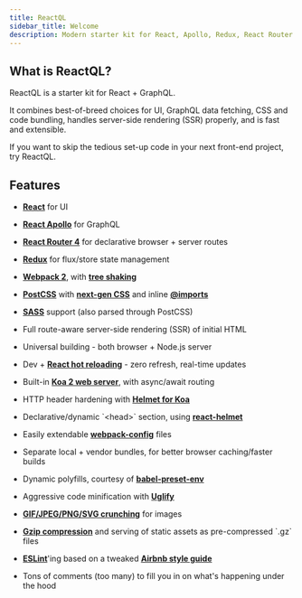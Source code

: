 ```yaml
---
title: ReactQL
sidebar_title: Welcome
description: Modern starter kit for React, Apollo, Redux, React Router 4, Webpack 2
---
```


<h2 id="what">What is ReactQL?</h2>

ReactQL is a starter kit for React + GraphQL.

It combines best-of-breed choices for UI, GraphQL data fetching, CSS and code bundling, handles server-side rendering (SSR) properly, and is fast and extensible.

If you want to skip the tedious set-up code in your next front-end project, try ReactQL.

<h2 id="stack">Features</h2>

* [**React**](https://facebook.github.io/react/) for UI

* [**React Apollo**](http://dev.apollodata.com/react/) for GraphQL

* [**React Router 4**](https://github.com/ReactTraining/react-router/tree/v4) for declarative browser + server routes

* [**Redux**](http://redux.js.org/) for flux/store state management

* [**Webpack 2**](https://webpack.js.org/), with [**tree shaking**](https://webpack.js.org/guides/tree-shaking/)

* [**PostCSS**](http://postcss.org/) with [**next-gen CSS**](http://cssnext.io/) and inline [**@imports**](https://github.com/postcss/postcss-import)

* [**SASS**](http://sass-lang.com) support \(also parsed through PostCSS\)

* Full route-aware server-side rendering \(SSR\) of initial HTML

* Universal building - both browser + Node.js server

* Dev + [**React hot reloading**](http://gaearon.github.io/react-hot-loader) - zero refresh, real-time updates

* Built-in [**Koa 2 web server**](http://koajs.com/), with async/await routing

* HTTP header hardening with [**Helmet for Koa**](https://github.com/venables/koa-helmet)

* Declarative/dynamic \`&lt;head&gt;\` section, using [**react-helmet**](https://github.com/nfl/react-helmet)

* Easily extendable [**webpack-config**](https://fitbit.github.io/webpack-config) files

* Separate local + vendor bundles, for better browser caching/faster builds

* Dynamic polyfills, courtesy of [**babel-preset-env**](https://github.com/babel/babel-preset-env)

* Aggressive code minification with [**Uglify**](https://webpack.github.io/docs/list-of-plugins.html#uglifyjsplugin)

* [**GIF/JPEG/PNG/SVG crunching**](https://github.com/tcoopman/image-webpack-loader) for images

* [**Gzip compression**](https://webpack.js.org/plugins/compression-webpack-plugin/) and serving of static assets as pre-compressed \`.gz\` files

* [**ESLint**](http://eslint.org)'ing based on a tweaked [**Airbnb style guide**](https://github.com/airbnb/javascript)

* Tons of comments \(too many\) to fill you in on what's happening under the hood
